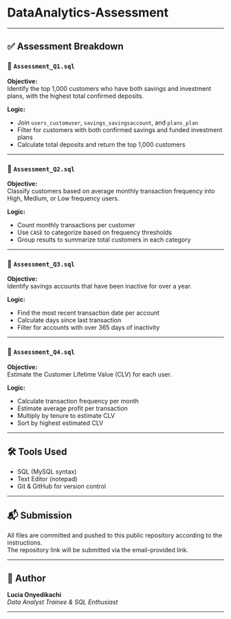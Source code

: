 # DataAnalytics-Assessment

---

## ✅ Assessment Breakdown

### 🔹 `Assessment_Q1.sql`
**Objective:**  
Identify the top 1,000 customers who have both savings and investment plans, with the highest total confirmed deposits.

**Logic:**  
- Join `users_customuser`, `savings_savingsaccount`, and `plans_plan`
- Filter for customers with both confirmed savings and funded investment plans
- Calculate total deposits and return the top 1,000 customers

---

### 🔹 `Assessment_Q2.sql`
**Objective:**  
Classify customers based on average monthly transaction frequency into High, Medium, or Low frequency users.

**Logic:**  
- Count monthly transactions per customer
- Use `CASE` to categorize based on frequency thresholds
- Group results to summarize total customers in each category

---

### 🔹 `Assessment_Q3.sql`
**Objective:**  
Identify savings accounts that have been inactive for over a year.

**Logic:**  
- Find the most recent transaction date per account
- Calculate days since last transaction
- Filter for accounts with over 365 days of inactivity

---

### 🔹 `Assessment_Q4.sql`
**Objective:**  
Estimate the Customer Lifetime Value (CLV) for each user.

**Logic:**  
- Calculate transaction frequency per month
- Estimate average profit per transaction
- Multiply by tenure to estimate CLV
- Sort by highest estimated CLV

---

## 🛠️ Tools Used

- SQL (MySQL syntax)
- Text Editor (notepad)
- Git & GitHub for version control

---

## 📬 Submission

All files are committed and pushed to this public repository according to the instructions.  
The repository link will be submitted via the email-provided link.

---

## 👤 Author

**Lucia Onyedikachi**  
_Data Analyst Trainee & SQL Enthusiast_

---

